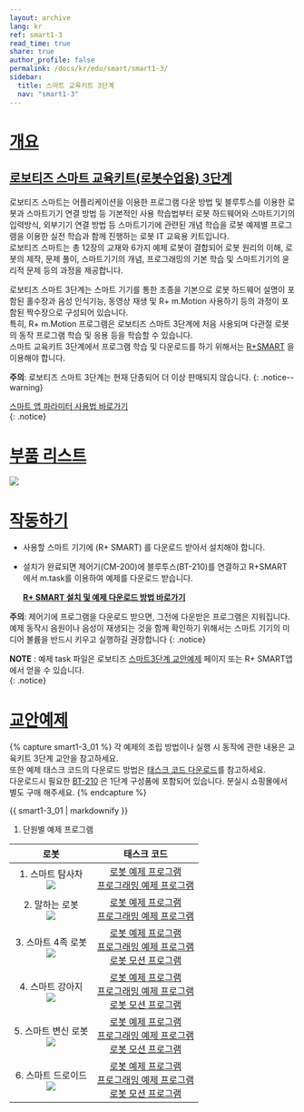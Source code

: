 ```yaml
---
layout: archive
lang: kr
ref: smart1-3
read_time: true
share: true
author_profile: false
permalink: /docs/kr/edu/smart/smart1-3/
sidebar:
  title: 스마트 교육키트 3단계
  nav: "smart1-3"
---
```


# [개요](#개요)

## [로보티즈 스마트 교육키트(로봇수업용) 3단계](#로보티즈-스마트-교육키트로봇수업용-3단계)


로보티즈 스마트는 어플리케이션을 이용한 프로그램 다운 방법 및 블루투스를 이용한 로봇과 스마트기기 연결 방법 등 기본적인 사용 학습법부터 로봇 하드웨어와 스마트기기의 입력방식, 외부기기 연결 방법 등 스마트기기에 관련된 개념 학습을 로봇 예제별 프로그램을 이용한 실전 학습과 함께 진행하는 로봇 IT 교육용 키트입니다.  
로보티즈 스마트는 총 12장의 교재와 6가지 예제 로봇이 결합되어 로봇 원리의 이해, 로봇의 제작, 문제 풀이, 스마트기기의 개념, 프로그래밍의 기본 학습 및 스마트기기의 윤리적 문제 등의 과정을 제공합니다.  

로보티즈 스마트 3단계는 스마트 기기를 통한 조종을 기본으로 로봇 하드웨어 설명이 포함된 홀수장과 음성 인식기능, 동영상 재생 및 R+ m.Motion 사용하기 등의 과정이 포함된 짝수장으로 구성되어 있습니다.  
특히, R+ m.Motion 프로그램은 로보티즈 스마트 3단계에 처음 사용되며 다관절 로봇의 동작 프로그램 학습 및 응용 등을 학습할 수 있습니다.  
스마트 교육키트 3단계에서 프로그램 학습 및 다운로드를 하기 위해서는 [R+SMART] 을 이용해야 합니다.

**주의**: 로보티즈 스마트 3단계는 현재 단종되어 더 이상 판매되지 않습니다.
{: .notice--warning}

[스마트 앱 파라미터 사용법 바로가기]  
{: .notice}

# [부품 리스트](#부품-리스트)

![](/assets/images/edu/smart/smart1-3_e-manual.jpg)


# [작동하기](#작동하기)

- 사용할 스마트 기기에 (R+ SMART) 를 다운로드 받아서 설치해야 합니다.

- 설치가 완료되면 제어기(CM-200)에 블루투스(BT-210)를 연결하고 R+SMART 에서 m.task를 이용하여 예제를 다운로드 받습니다.

  **[R+ SMART 설치 및 예제 다운로드 방법 바로가기]**

**주의**: 제어기에 프로그램을 다운로드 받으면, 그전에 다운받은 프로그램은 지워집니다. 예제 동작시 음원이나 음성이 재생되는 것을 함께 확인하기 위해서는 스마트 기기의 미디어 볼륨을 반드시 키우고 실행하길 권장합니다
{: .notice}

**NOTE** : 예제 task 파일은 로보티즈 [스마트3단계 교안예제] 페이지 또는 R+ SMART앱 에서 얻을 수 있습니다.   
{: .notice}

# [교안예제](#교안예제)

{% capture smart1-3_01 %}
각 예제의 조립 방법이나 실행 시 동작에 관한 내용은 교육키트 3단계 교안을 참고하세요.  
또한  예제 태스크 코드의 다운로드 방법은 [태스크 코드 다운로드]를 참고하세요.  
다운로드시 필요한 [BT-210] 은 1단계 구성품에 포함되어 있습니다. 분실시 쇼핑몰에서 별도 구매 해주세요.
{% endcapture %}

<div class="notice">{{ smart1-3_01 | markdownify }}</div>

1. 단원별 예제 프로그램

|                                    로봇                                     |                                                                     태스크 코드                                                                      |
|:---------------------------------------------------------------------------:|:----------------------------------------------------------------------------------------------------------------------------------------------------:|
|     1. 스마트 탐사차<br />![](/assets/images/edu/smart/3._explorer.png)     |                              [로봇 예제 프로그램][01_SMART_L3_SMARTEXPLORER_KR.tsk]<br />[프로그래밍 예제 프로그램][02_SMART_L3_tts_test_KR.tsk]                               |
|      2. 말하는 로봇<br /> ![](/assets/images/edu/smart/3._talking.png)      |                        [로봇 예제 프로그램][01_SMART_L3_TALKINGROBOT_KR.tsk]<br />[프로그래밍 예제 프로그램][02_SMART_L3_speechrecognition_test_KR.tsk]                        |
|     3. 스마트 4족 로봇<br />![](/assets/images/edu/smart/3._ruped.png)      |     [로봇 예제 프로그램][01_SMART_L3_QUADRUPEDROBOT_KR.tsk]<br />[프로그래밍 예제 프로그램][02_SMART_L3_motion_test_KR.tsk]<br />[로봇 모션 프로그램][SMART_L3_QUADRUPEDROBOT.mtnx]      |
|      4. 스마트 강아지<br />![](/assets/images/edu/smart/3._puppy.png)       |          [로봇 예제 프로그램][01_SMART_L3_SMARTPUPPY_KR.tsk]<br />[프로그래밍 예제 프로그램][02_SMART_L3_audio_test_KR.tsk]<br />[로봇 모션 프로그램][SMART_L3_SMARTPUPPY.mtnx]          |
| 5. 스마트 변신 로봇<br />![](/assets/images/edu/smart/3._transfomation.png) | [로봇 예제 프로그램][01_SMART_L3_TRANSFORMATIONROBOT_KR.tsk]<br />[프로그래밍 예제 프로그램][02_SMART_L3_video_test_KR.tsk]<br />[로봇 모션 프로그램][SMART_L3_TRANSFORMATIONROBOT.mtnx] |
|     6. 스마트 드로이드<br />![](/assets/images/edu/smart/3._droid.png)      |         [로봇 예제 프로그램][01_SMART_L3_SMARTDROID_KR.tsk]<br />[프로그래밍 예제 프로그램][02_SMART_L3_gesture_test_KR.tsk]<br />[로봇 모션 프로그램][SMART_L3_SMARTDROID.mtnx]         |


[R+SMART]: /docs/kr/software/mobile_app/rplussmart/#r-smart-다운로드설치
[스마트 앱 파라미터 사용법 바로가기]: /docs/kr/software/rplus1/task/task_misc/#스마트앱-파라미터
[R+ SMART 설치 및 예제 다운로드 방법 바로가기]: /docs/kr/software/mobile_app/rplussmart/#r-smart-다운로드설치
[스마트3단계 교안예제]: #교안예제
[태스크 코드 다운로드]: /docs/kr/faq/download_task_code/
[BT-210]: /docs/kr/parts/communication/bt-210/
[01_SMART_L3_SMARTEXPLORER_KR.tsk]: http://support.robotis.com/ko/baggage_files/smart/01_smart_l3_smartexplorer_kr.tsk
[02_SMART_L3_tts_test_KR.tsk]: http://support.robotis.com/ko/baggage_files/smart/02_smart_l3_tts_test_kr.tsk
[01_SMART_L3_TALKINGROBOT_KR.tsk]: http://support.robotis.com/ko/baggage_files/smart/01_smart_l3_talkingrobot_kr.tsk
[02_SMART_L3_speechrecognition_test_KR.tsk]: http://support.robotis.com/ko/baggage_files/smart/02_smart_l3_speechrecognition_test_kr.tsk
[01_SMART_L3_QUADRUPEDROBOT_KR.tsk]: http://support.robotis.com/ko/baggage_files/smart/01_smart_l3_quadrupedrobot_kr.tsk
[02_SMART_L3_motion_test_KR.tsk]: http://support.robotis.com/ko/baggage_files/smart/02_smart_l3_motion_test_kr.tsk
[SMART_L3_QUADRUPEDROBOT.mtnx]: http://support.robotis.com/down.php?filepath=ko/baggage_files/smart/smart_l3_quadrupedrobot.mtnx
[01_SMART_L3_SMARTPUPPY_KR.tsk]: http://support.robotis.com/ko/baggage_files/smart/01_smart_l3_smartpuppy_kr.tsk
[02_SMART_L3_audio_test_KR.tsk]: http://support.robotis.com/ko/baggage_files/smart/02_smart_l3_audio_test_kr.tsk
[SMART_L3_SMARTPUPPY.mtnx]: http://support.robotis.com/down.php?filepath=ko/baggage_files/smart/smart_l3_smartpuppy.mtnx
[01_SMART_L3_TRANSFORMATIONROBOT_KR.tsk]: http://support.robotis.com/down.php?filepath=ko/baggage_files/smart/smart_l3_smartpuppy.mtnx
[02_SMART_L3_video_test_KR.tsk]: http://support.robotis.com/ko/baggage_files/smart/02_smart_l3_video_test_kr.tsk
[SMART_L3_TRANSFORMATIONROBOT.mtnx]: http://support.robotis.com/down.php?filepath=ko/baggage_files/smart/smart_l3_transformationrobot.mtnx
[01_SMART_L3_SMARTDROID_KR.tsk]: http://support.robotis.com/ko/baggage_files/smart/01_smart_l3_smartdroid_kr.tsk
[02_SMART_L3_gesture_test_KR.tsk]: http://support.robotis.com/ko/baggage_files/smart/02_smart_l3_gesture_test_kr.tsk
[SMART_L3_SMARTDROID.mtnx]: http://support.robotis.com/down.php?filepath=ko/baggage_files/smart/smart_l3_smartdroid.mtnx
